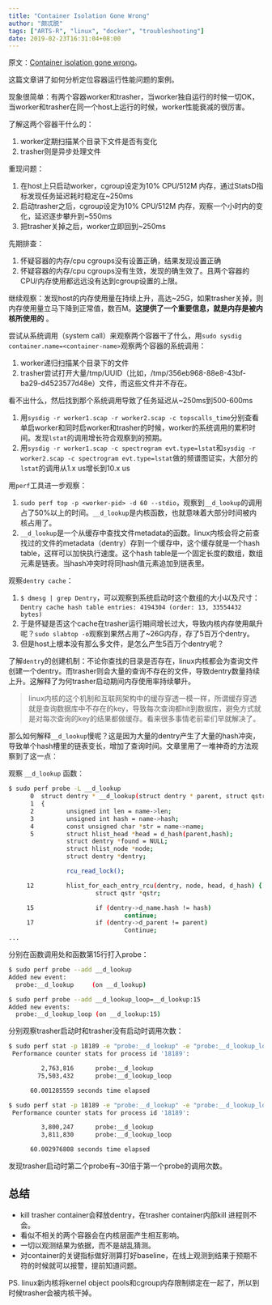 ```yaml
---
title: "Container Isolation Gone Wrong"
author: "颇忒脱"
tags: ["ARTS-R", "linux", "docker", "troubleshooting"]
date: 2019-02-23T16:31:04+08:00
---
```


<!--more-->

原文：[Container isolation gone wrong][origin]。

这篇文章讲了如何分析定位容器运行性能问题的案例。

现象很简单：有两个容器worker和trasher，当worker独自运行的时候一切OK，当worker和trasher在同一个host上运行的时候，worker性能衰减的很厉害。

了解这两个容器干什么的：

1. worker定期扫描某个目录下文件是否有变化
1. trasher则是异步处理文件

重现问题：

1. 在host上只启动worker，cgroup设定为10% CPU/512M 内存，通过StatsD指标发现任务延迟耗时稳定在~250ms
1. 启动trasher之后，cgroup设定为10% CPU/512M 内存，观察一个小时内的变化，延迟逐步攀升到~550ms
1. 把trasher关掉之后，worker立即回到~250ms

先期排查：

1. 怀疑容器的内存/cpu cgroups没有设置正确，结果发现设置正确
1. 怀疑容器的内存/cpu cgroups没有生效，发现的确生效了。且两个容器的CPU/内存使用都远远没有达到cgroup设置的上限。

继续观察：发现host的内存使用量在持续上升，高达~25G，如果trasher关掉，则内存使用量立马下降到正常值，数百M。**这提供了一个重要信息，就是内存是被内核所使用的** 。

尝试从系统调用（system call）来观察两个容器干了什么，用`sudo sysdig container.name=<container-name>`观察两个容器的系统调用：

1. worker递归扫描某个目录下的文件
1. trasher尝试打开大量/tmp/UUID（比如，/tmp/356eb968-88e8-43bf-ba29-d4523577d48e）文件，而这些文件并不存在。

看不出什么，然后找到那个系统调用导致了任务延迟从~250ms到500-600ms

1. 用`sysdig -r worker1.scap -r worker2.scap -c topscalls_time`分别查看单启worker和同时启worker和trasher的时候，worker的系统调用的累积时间。发现`lstat`的调用增长符合观察到的预期。
1. 用`sysdig -r worker1.scap -c spectrogram evt.type=lstat`和`sysdig -r worker2.scap -c spectrogram evt.type=lstat`做的频谱图证实，大部分的`lstat`的调用从1.x us增长到10.x us

用`perf`工具进一步观察：

1. `sudo perf top -p <worker-pid> -d 60 --stdio`，观察到`__d_lookup`的调用占了50%以上的时间。`__d_lookup`是内核函数，也就意味着大部分时间被内核占用了。
1. `__d_lookup`是一个从缓存中查找文件metadata的函数。linux内核会将之前查找过的文件的metadata（dentry）存到一个缓存中，这个缓存就是一个hash table，这样可以加快执行速度。这个hash table是一个固定长度的数组，数组元素是链表。当hash冲突时将同hash值元素追加到链表里。

观察`dentry cache`：

1. `$ dmesg | grep Dentry`，可以观察到系统启动时这个数组的大小以及尺寸：`Dentry cache hash table entries: 4194304 (order: 13, 33554432 bytes)`
1. 于是怀疑是否这个cache在trasher运行期间增长过大，导致内核内存使用飙升呢？`sudo slabtop -o`观察到果然占用了~26G内存，存了5百万个dentry。
1. 但是host上根本没有那么多文件，是怎么产生5百万个dentry呢？

了解`dentry`的创建机制：不论你查找的目录是否存在，linux内核都会为查询文件创建一个dentry。而trasher则会大量的查询不存在的文件，导致dentry数量持续上升。这解释了为何trasher启动期间内存使用率持续攀升。

> linux内核的这个机制和互联网架构中的缓存穿透一模一样，所谓缓存穿透就是查询数据库中不存在的key，导致每次查询都hit到数据库，避免方式就是对每次查询的key的结果都做缓存。看来很多事情老前辈们早就解决了。

那么如何解释`__d_lookup`慢呢？这是因为大量的dentry产生了大量的hash冲突，导致单个hash槽里的链表变长，增加了查询时间。文章里用了一堆神奇的方法观察到了这一点：

观察 `__d_lookup` 函数：

```bash
$ sudo perf probe -L __d_lookup
      0  struct dentry * __d_lookup(struct dentry * parent, struct qstr * name)
      1  {
      2         unsigned int len = name->len;
      3         unsigned int hash = name->hash;
      4         const unsigned char *str = name->name;
      5         struct hlist_head *head = d_hash(parent,hash);
                struct dentry *found = NULL;
                struct hlist_node *node;
                struct dentry *dentry;

                rcu_read_lock();

     12         hlist_for_each_entry_rcu(dentry, node, head, d_hash) {
                        struct qstr *qstr;

     15                 if (dentry->d_name.hash != hash)
                                continue;
     17                 if (dentry->d_parent != parent)
                                Continue;
...
```

分别在函数调用处和函数第15行打入probe：

```bash
$ sudo perf probe --add __d_lookup
Added new event:
  probe:__d_lookup     (on __d_lookup)

$ sudo perf probe --add __d_lookup_loop=__d_lookup:15
Added new events:
  probe:__d_lookup_loop (on __d_lookup:15)
```

分别观察trasher启动时和trasher没有启动时调用次数：

```bash
$ sudo perf stat -p 18189 -e "probe:__d_lookup" -e "probe:__d_lookup_loop" -- sleep 60
 Performance counter stats for process id '18189':

         2,763,816      probe:__d_lookup
        75,503,432      probe:__d_lookup_loop

      60.001285559 seconds time elapsed

$ sudo perf stat -p 18189 -e "probe:__d_lookup" -e "probe:__d_lookup_loop" -- sleep 60
 Performance counter stats for process id '18189':

         3,800,247      probe:__d_lookup
         3,811,830      probe:__d_lookup_loop

      60.002976808 seconds time elapsed
```

发现trasher启动时第二个probe有~30倍于第一个probe的调用次数。

## 总结

* kill trasher container会释放dentry，在trasher container内部kill 进程则不会。
* 看似不相关的两个容器会在内核层面产生相互影响。
* 一切以观测结果为依据，而不是胡乱猜测。
* 对container的关键指标做好测算打好baseline，在线上观测到结果于预期不符的时候就可以报警，提前知道问题。

PS. linux新内核将kernel object pools和cgroup内存限制绑定在一起了，所以到时候trasher会被内核干掉。


[origin]: https://sysdig.com/blog/container-isolation-gone-wrong/
